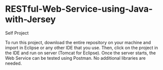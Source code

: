 # RESTful-Web-Service-using-Java-with-Jersey
Self Project


To run this project, download the entire repository on your machine and import in Eclipse or any other IDE that you use. Then, click on the project in the IDE and run on server (Tomcat for Eclipse). Once the server starts, the Web Service can be tested using Postman. No additional libraries are needed.
